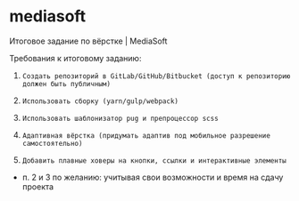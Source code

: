 # mediasoft
Итоговое задание по вёрстке | MediaSoft

Требования к итоговому заданию:

1.     Создать репозиторий в GitLab/GitHub/Bitbucket (доступ к репозиторию должен быть публичным)
2.     Использовать сборку (yarn/gulp/webpack)
3.     Использовать шаблонизатор pug и препроцессор scss
4.     Адаптивная вёрстка (придумать адаптив под мобильное разрешение самостоятельно)
5.     Добавить плавные ховеры на кнопки, ссылки и интерактивные элементы

* п. 2 и 3 по желанию: учитывая свои возможности и время на сдачу проекта
